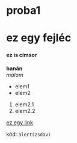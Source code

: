 # proba1
# ez egy fejléc
#### ez is címsor

**banán**  
*malom*

- elem1
- elem2
1. elem2.1
2. elem2.2

[ez egy link](github.com)

kód: `alert(zsdav)`


